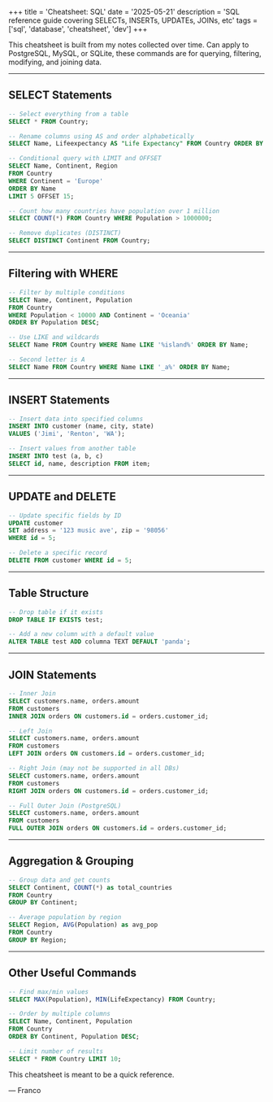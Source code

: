 +++
title = 'Cheatsheet: SQL'
date = '2025-05-21'
description = 'SQL reference guide covering SELECTs, INSERTs, UPDATEs, JOINs, etc'
tags = ['sql', 'database', 'cheatsheet', 'dev']
+++

This cheatsheet is built from my notes collected over time. Can apply to PostgreSQL, MySQL, or SQLite, these commands are for querying, filtering, modifying, and joining data.
<!--more-->

---

## SELECT Statements

```SQL
-- Select everything from a table
SELECT * FROM Country;

-- Rename columns using AS and order alphabetically
SELECT Name, Lifeexpectancy AS "Life Expectancy" FROM Country ORDER BY Name;

-- Conditional query with LIMIT and OFFSET
SELECT Name, Continent, Region 
FROM Country 
WHERE Continent = 'Europe' 
ORDER BY Name 
LIMIT 5 OFFSET 15;

-- Count how many countries have population over 1 million
SELECT COUNT(*) FROM Country WHERE Population > 1000000;

-- Remove duplicates (DISTINCT)
SELECT DISTINCT Continent FROM Country;
```

---

## Filtering with WHERE

```SQL
-- Filter by multiple conditions
SELECT Name, Continent, Population 
FROM Country 
WHERE Population < 10000 AND Continent = 'Oceania' 
ORDER BY Population DESC;

-- Use LIKE and wildcards
SELECT Name FROM Country WHERE Name LIKE '%island%' ORDER BY Name;

-- Second letter is A
SELECT Name FROM Country WHERE Name LIKE '_a%' ORDER BY Name;
```

---

## INSERT Statements

```SQL
-- Insert data into specified columns
INSERT INTO customer (name, city, state) 
VALUES ('Jimi', 'Renton', 'WA');

-- Insert values from another table
INSERT INTO test (a, b, c) 
SELECT id, name, description FROM item;
```

---

## UPDATE and DELETE

```SQL
-- Update specific fields by ID
UPDATE customer 
SET address = '123 music ave', zip = '98056' 
WHERE id = 5;

-- Delete a specific record
DELETE FROM customer WHERE id = 5;
```

---

## Table Structure

```SQL
-- Drop table if it exists
DROP TABLE IF EXISTS test;

-- Add a new column with a default value
ALTER TABLE test ADD columna TEXT DEFAULT 'panda';
```

---

## JOIN Statements

```SQL
-- Inner Join
SELECT customers.name, orders.amount 
FROM customers 
INNER JOIN orders ON customers.id = orders.customer_id;

-- Left Join
SELECT customers.name, orders.amount 
FROM customers 
LEFT JOIN orders ON customers.id = orders.customer_id;

-- Right Join (may not be supported in all DBs)
SELECT customers.name, orders.amount 
FROM customers 
RIGHT JOIN orders ON customers.id = orders.customer_id;

-- Full Outer Join (PostgreSQL)
SELECT customers.name, orders.amount 
FROM customers 
FULL OUTER JOIN orders ON customers.id = orders.customer_id;
```

---

## Aggregation & Grouping

```SQL
-- Group data and get counts
SELECT Continent, COUNT(*) as total_countries 
FROM Country 
GROUP BY Continent;

-- Average population by region
SELECT Region, AVG(Population) as avg_pop 
FROM Country 
GROUP BY Region;
```

---

## Other Useful Commands

```SQL
-- Find max/min values
SELECT MAX(Population), MIN(LifeExpectancy) FROM Country;

-- Order by multiple columns
SELECT Name, Continent, Population 
FROM Country 
ORDER BY Continent, Population DESC;

-- Limit number of results
SELECT * FROM Country LIMIT 10;
```

This cheatsheet is meant to be a quick reference.
  

— Franco